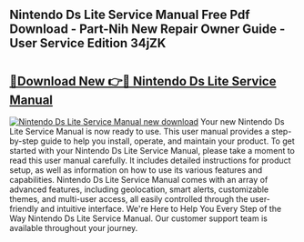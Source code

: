 ## Nintendo Ds Lite Service Manual Free Pdf Download - Part-Nih New Repair Owner Guide - User Service Edition 34jZK

# <h2><a href="http://bc57965.oget.top/?id=Nintendo+Ds+Lite+Service+Manual">🔗Download New 👉🔴 Nintendo Ds Lite Service Manual</a></h2>

[![Nintendo Ds Lite Service Manual new download](https://i.imgur.com/5g1atiW.png)](http://bc57965.oget.top/?id=Nintendo+Ds+Lite+Service+Manual)
Your new Nintendo Ds Lite Service Manual is now ready to use. This user manual provides a step-by-step guide to help you install, operate, and maintain your product. To get started with your Nintendo Ds Lite Service Manual, please take a moment to read this user manual carefully. It includes detailed instructions for product setup, as well as information on how to use its various features and capabilities. Nintendo Ds Lite Service Manual comes with an array of advanced features, including geolocation, smart alerts, customizable themes, and multi-user access, all easily controlled through the user-friendly and intuitive interface. We're Here to Help You Every Step of the Way Nintendo Ds Lite Service Manual. Our customer support team is available throughout your journey.

